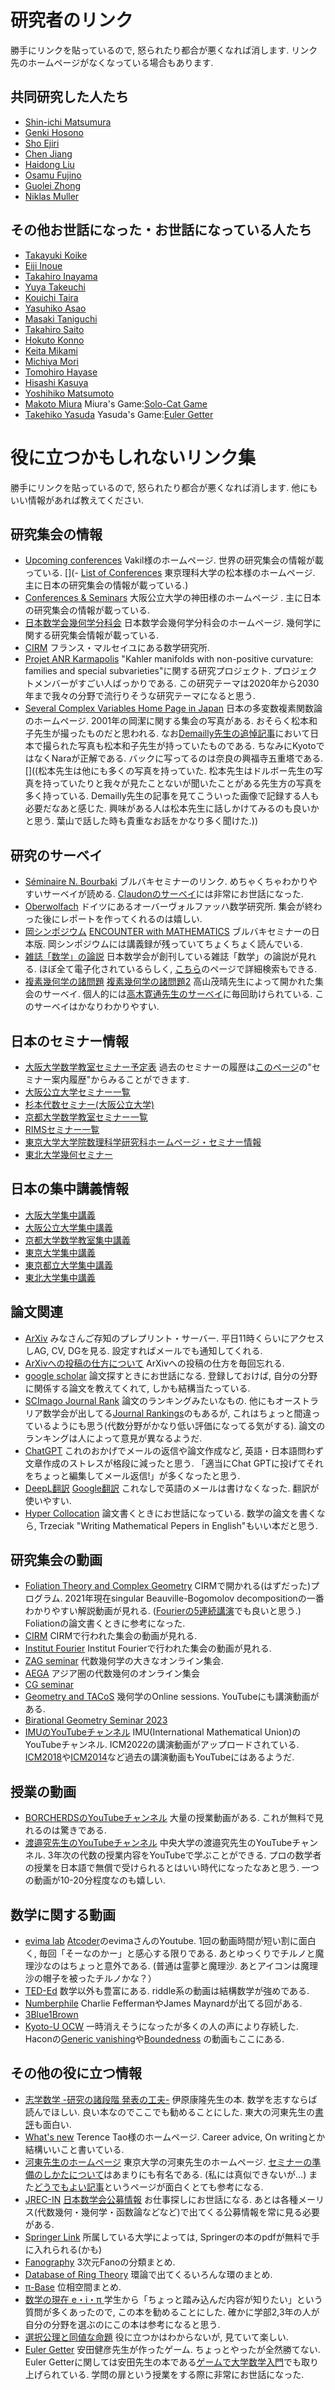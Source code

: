 # **研究者のリンク**
勝手にリンクを貼っているので, 怒られたり都合が悪くなれば消します. 
リンク先のホームページがなくなっている場合もあります. 

## 共同研究した人たち
- [Shin-ichi Matsumura](https://sites.google.com/view/math-matsumura/home)
- [Genki Hosono](https://genki-hosono.github.io/math/)
- [Sho Ejiri](https://researchmap.jp/shoejiri?lang=en)
- [Chen Jiang](https://chenjiangfudan.github.io/home/)
- [Haidong Liu](https://sites.google.com/view/liuhaidong/home?authuser=0)
- [Osamu Fujino](https://www.math.kyoto-u.ac.jp/~fujino/)
- [Guolei Zhong](https://sites.google.com/view/guoleizhongshomepage/research?authuser=0)
- [Niklas Muller](https://www.esaga.uni-due.de/niklas.mueller/)

## その他お世話になった・お世話になっている人たち
- [Takayuki Koike](https://tkoike.com)
- [Eiji Inoue](http://ithems-members.riken.jp/eijinoe/home.html)
- [Takahiro Inayama](https://sites.google.com/view/takahiro-inayama-webpage/home)
- [Yuya Takeuchi](https://sites.google.com/view/yuya-takeuchi-japanese/)
- [Kouichi Taira](https://sites.google.com/view/the-home-page-of-kouichi-taira/home)
- [Yasuhiko Asao](https://sites.google.com/view/yasuhikoasao)
- [Masaki Taniguchi](https://sites.google.com/view/masaki-taniguchis-homepage)
- [Takahiro Saito](https://www.kurims.kyoto-u.ac.jp/~takahiro/)
- [Hokuto Konno](http://ithems-members.riken.jp/konno/eng_index.html)
- [Keita Mikami](http://ithems-members.riken.jp/mikami/)
- [Michiya Mori](https://www.ms.u-tokyo.ac.jp/~mmori/jindex.html)
- [Tomohiro Hayase](https://thayafluss.github.io)
- [Hisashi Kasuya](https://sites.google.com/site/hisashikasuyamath/home)
- [Yoshihiko Matsumoto](http://www4.math.sci.osaka-u.ac.jp/~matsumoto/)
- [Makoto Miura](https://sites.google.com/view/makoto-miura/home)  Miura's Game:[Solo-Cat Game](https://miurror.net/solocat/)
- [Takehiko Yasuda](http://www4.math.sci.osaka-u.ac.jp/~takehikoyasuda/) Yasuda's Game:[Euler Getter](http://www4.math.sci.osaka-u.ac.jp/~takehikoyasuda/EG/)


<!---
ホームページ作ったときに, 研究室317や318にいた人に「リンク貼っていいですか?」って言って許可をもらいました.
 自分の研究室は326だったが, 修士博士時代は大学に遊びに行っていたので, 遊び場の317や318の人と喋ることが多かった. 
 318は一時期トランプと飲み会しかやってなかった部屋である. 作用素環の荒野さんがさまざまな分野の人と仲が良く, その影響もあって318にはいろんな分野の人が遊びに来ていたのである.  今あのメンバーで荒野の会をやればかなり盛り上がる研究集会になると思う. そういえば真言宗大谷派の大谷裕さんが318にいたことに, 大谷さんが卒業してから気づいた. 318飲み会に大谷さんがいたことがあったし, お土産を勝手に食べたのも覚えてる. もうちょいお布施しておけばよかったかなあ...
--->

# **役に立つかもしれないリンク集**
勝手にリンクを貼っているので, 怒られたり都合が悪くなれば消します. 
他にもいい情報があれば教えてください. 


## 研究集会の情報
- [Upcoming conferences](http://math.stanford.edu/~vakil/conferences.html)
Vakil様のホームページ. 世界の研究集会の情報が載っている.
[](- [List of Conferences](http://yuyamatsumoto.com/conf.html)
東京理科大学の松本様のホームページ. 主に日本の研究集会の情報が載っている.)
- [Conferences & Seminars](https://ryokanda.net/conferences.html?lang=ja)
大阪公立大学の神田様のホームページ . 主に日本の研究集会の情報が載っている. 
- [日本数学会幾何学分科会](http://geom.math.se.tmu.ac.jp/modules/piCal/)
日本数学会幾何学分科会のホームページ. 幾何学に関する研究集会情報が載っている.
- [CIRM](https://www.cirm-math.com) フランス・マルセイユにある数学研究所. 
- [Projet ANR Karmapolis](https://karmapolis.pages.math.cnrs.fr/index.html) 
"Kahler manifolds with non-positive curvature: families and special subvarieties"に関する研究プロジェクト. プロジェクトメンバーがすごい人ばっかりである. この研究テーマは2020年から2030年まで我々の分野で流行りそうな研究テーマになると思う. 
- [Several Complex Variables Home Page in Japan](https://sites.google.com/site/scvgroupjapan/) 日本の多変数複素関数論のホームページ. 2001年の岡潔に関する集会の写真がある. おそらく松本和子先生が撮ったものだと思われる. なお[Demailly先生の追悼記事](https://ydeng.perso.math.cnrs.fr/Demailly.pdf)において日本で撮られた写真も松本和子先生が持っていたものである. ちなみにKyotoではなくNaraが正解である. バックに写ってるのは奈良の興福寺五重塔である. 
[]((松本先生は他にも多くの写真を持っていた. 松本先生はドルボー先生の写真を持っていたりと我々が見たことないが聞いたことがある先生方の写真を多く持っている. Demailly先生の記事を見てこういった画像で記録する人も必要だなあと感じた. 興味がある人は松本先生に話しかけてみるのも良いかと思う. 葉山で話した時も貴重なお話をかなり多く聞けた.))

## 研究のサーベイ
- [Séminaire N. Bourbaki](https://www.bourbaki.fr)
ブルバキセミナーのリンク. めちゃくちゃわかりやすいサーベイが読める. [Claudonのサーベイ](https://arxiv.org/pdf/1603.09568.pdf)には非常にお世話になった.
- [Oberwolfach](https://www.mfo.de) ドイツにあるオーバーヴォルファッハ数学研究所. 集会が終わった後にレポートを作ってくれるのは嬉しい. 
- [岡シンポジウム](http://www.nara-wu.ac.jp/omi/oka_symposium.html) [ENCOUNTER with MATHEMATICS](https://www.math.chuo-u.ac.jp/ENCwMATH/)
ブルバキセミナーの日本版. 岡シンポジウムには講義録が残っていてちょくちょく読んでいる.
- [雑誌「数学」の論説](https://mathsoc.jp/publication/dbase/sugaku/index.html)
日本数学会が創刊している雑誌「数学」の論説が見れる. ほぼ全て電子化されているらしく, [こちら](https://www.jstage.jst.go.jp/browse/sugaku/list/-char/ja)のページで詳細検索もできる. 
- [複素幾何学の諸問題](https://repository.kulib.kyoto-u.ac.jp/dspace/handle/2433/170380) [複素幾何学の諸問題2](https://repository.kulib.kyoto-u.ac.jp/dspace/handle/2433/268311)
高山茂晴先生によって開かれた集会のサーベイ. 個人的には[高木寛通先生のサーベイ](https://repository.kulib.kyoto-u.ac.jp/dspace/handle/2433/170575)に毎回助けられている. このサーベイはかなりわかりやすい. 

## 日本のセミナー情報
- [大阪大学数学教室セミナー予定表](http://www4.math.sci.osaka-u.ac.jp/sembbs2/announce.cgi) 過去のセミナーの履歴は[このページ](http://www.math.sci.osaka-u.ac.jp/seminar/)の"セミナー案内履歴"からみることができます.
- [大阪公立大学セミナー一覧](https://www.omu.ac.jp/orp/ocami/activities/seminars/)
- [杉本代数セミナー(大阪公立大学)](https://sites.google.com/view/sugimoto-algebra-seminar/home)
- [京都大学数学教室セミナー一覧](https://www.math.kyoto-u.ac.jp/ja/event/seminar)
- [RIMSセミナー一覧](https://www.kurims.kyoto-u.ac.jp/ja/seminar-02.html)
- [東京大学大学院数理科学研究科ホームページ・セミナー情報](https://www.ms.u-tokyo.ac.jp/index-j.html)
- [東北大学幾何セミナー](https://sites.google.com/site/aobageometry/tohoku-university-geometry-group)


## 日本の集中講義情報
- [大阪大学集中講義](http://www.math.sci.osaka-u.ac.jp/seminar/)
- [大阪公立大学集中講義](https://www.omu.ac.jp/sci/math/education/intensive-courses/)
- [京都大学数学教室集中講義](https://www.math.kyoto-u.ac.jp/ja/event/lecture)
- [東京大学集中講義](https://www.ms.u-tokyo.ac.jp/kyoumu/jikanwari_shucho.html)
- [東京都立大学集中講義](https://math.fpark.tmu.ac.jp/curriculum/shuchu23.html)
- [東北大学集中講義](http://www.math.tohoku.ac.jp/research/intensive.html)

## 論文関連
- [ArXiv](https://arxiv.org) 
みなさんご存知のプレプリント・サーバー. 平日11時くらいにアクセスしAG, CV, DGを見る. 設定すればメールでも通知してくれる.
- [ArXivへの投稿の仕方について](http://www.math.tsukuba.ac.jp/~tasaki/tool/arxiv.html)
ArXivへの投稿の仕方を毎回忘れる.
- [google scholar](https://scholar.google.co.jp)
論文探すときにお世話になる. 登録しておけば, 自分の分野に関係する論文を教えてくれて, しかも結構当たっている.
- [SCImago Journal Rank](https://www.scimagojr.com/journalrank.php?category=2601)
論文のランキングみたいなもの. 他にもオーストラリア数学会が出してる[Journal Rankings](https://www.austms.org.au/Rankings/AustMS_final_ranked.html)のもあるが, これはちょっと間違っているようにも思う(代数分野がかなり低い評価になってる気がする). 論文のランキングは人によって意見が異なるようだ.
- [ChatGPT](https://chat.openai.com/auth/login) これのおかげでメールの返信や論文作成など, 英語・日本語問わず文章作成のストレスが格段に減ったと思う. 「適当にChat GPTに投げてそれをちょっと編集してメール返信!」が多くなったと思う. 
- [DeepL翻訳](https://www.deepl.com/ja/translator) [Google翻訳](https://translate.google.co.jp/?hl=ja) これなしで英語のメールは書けなくなった. 翻訳が使いやすい.
- [Hyper Collocation](https://hypcol.marutank.net/ja/)
論文書くときにお世話になっている. 数学の論文を書くなら, Trzeciak "Writing Mathematical Pepers in English"もいい本だと思う. 


## 研究集会の動画
- [Foliation Theory and Complex Geometry](https://www.chairejeanmorlet.com/2020-1-pereira-rousseau.html)
CIRMで開かれる(はずだった)プログラム. 2021年現在singular Beauville-Bogomolov decompositionの一番わかりやすい解説動画が見れる. ([Fourierの5連続講演](https://www.youtube.com/playlist?list=PL0E0n75oNCDk5tuV-t2_K56sEfLd0Od8H)でも良いと思う.) Foliationの論文書くときに参考になった.
- [CIRM](https://www.youtube.com/channel/UCFqg88K7NWY2xjWB6CeRyAw)
CIRMで行われた集会の動画が見れる. 
- [Institut Fourier](https://www.youtube.com/channel/UCf75JOnCeY9uFajrDw1g4-w) 
Institut Fourierで行われた集会の動画が見れる. 
- [ZAG seminar](https://www.maths.ed.ac.uk/cheltsov/zag/) 
代数幾何学の大きなオンライン集会. 
- [AEGA](https://sites.google.com/ncts.ntu.edu.tw/agea-seminar) 
アジア圏の代数幾何のオンライン集会
- [CG seminar](https://sites.google.com/view/cgseminar/homepage)
- [Geometry and TACoS](http://events.dimai.unifi.it/tacos/) 
幾何学のOnline sessions. YouTubeにも講演動画がある.
- [Birational Geometry Seminar 2023](https://www.math.ucla.edu/~jmoraga/BGS2023)
- [IMUのYouTubeチャンネル](https://www.youtube.com/c/InternationalMathematicalUnion) 
IMU(International Mathematical Union)のYouTubeチャンネル. ICM2022の講演動画がアップロードされている. 
[ICM2018](https://www.youtube.com/c/RioICM2018/videos)や[ICM2014](https://www.youtube.com/user/ICM2014SEOUL/videos)など過去の講演動画もYouTubeにはあるようだ.

## 授業の動画
- [BORCHERDSのYouTubeチャンネル](https://www.youtube.com/channel/UCIyDqfi_cbkp-RU20aBF-MQ)
大量の授業動画がある. これが無料で見れるのは驚きである.
- [渡邉究先生のYouTubeチャンネル](https://www.youtube.com/channel/UCRcK-UYSCi8uk5SQChka7hA) 中央大学の渡邉究先生のYouTubeチャンネル. 3年次の代数の授業内容をYouTubeで学ぶことができる. プロの数学者の授業を日本語で無償で受けられるとはいい時代になったなあと思う. 一つの動画が10-20分程度なのも嬉しい. 

## 数学に関する動画
- [evima lab](https://www.youtube.com/c/evimalab) [Atcoder](https://atcoder.jp)のevimaさんのYoutube. 1回の動画時間が短い割に面白く, 毎回「そーなのかー」と感心する限りである. あとゆっくりでチルノと魔理沙なのはちょっと意外である. (普通は霊夢と魔理沙. あとアイコンは魔理沙の帽子を被ったチルノかな？）
- [TED-Ed](https://www.youtube.com/user/TEDEducation?app=desktop&hl=ja&client=mv-google&gl=JP) 数学以外も豊富にある. riddle系の動画は結構数学が強めである. 
- [Numberphile](https://www.youtube.com/@numberphile) Charlie FeffermanやJames Maynardが出てる回がある. 
- [3Blue1Brown](https://www.youtube.com/c/3blue1brown)
- [Kyoto-U OCW](https://www.youtube.com/channel/UCR6RTNmSsSe0gpbiz9wlcCA) 一時消えそうになったが多くの人の声により存続した. Haconの[Generic vanishing](https://www.youtube.com/watch?v=wkeBot5XcUg&list=PL6YRiWyfIQWp81KGy7XWcIJMwmlmnyw52)や[Boundedness](https://www.youtube.com/watch?v=2kUFPZohOYU)
の動画もここにある. 

## その他の役に立つ情報
- [志学数学 -研究の諸段階 発表の工夫-](https://www.amazon.co.jp/志学数学-研究の諸段階-発表の工夫-シュプリンガー数学クラブ-伊原/dp/4621061593) 伊原康隆先生の本. 数学を志すならば読んでほしい. 良い本なのでここでも勧めることにした. 東大の河東先生の[書評](https://mathsoc.jp/publication/tushin/1004/kawahigashi.pdf)も面白い. 
- [What's new](https://terrytao.wordpress.com)
Terence Tao様のホームページ. Career advice, On writingとか結構いいこと書いている.
- [河東先生のホームページ](https://www.ms.u-tokyo.ac.jp/~yasuyuki/index.html)
東京大学の河東先生のホームページ. [セミナーの準備のしかたについて](https://www.ms.u-tokyo.ac.jp/~yasuyuki/sem.htm)はあまりにも有名である. (私には真似できないが...) また[どうでもよい記事](https://www.ms.u-tokyo.ac.jp/~yasuyuki/misc.htm)というページが面白くとても参考になる.
- [JREC-IN](https://jrecin.jst.go.jp/seek/SeekTop) [日本数学会公募情報](https://www.mathsoc.jp/office/kobo/)
お仕事探しにお世話になる. あとは各種メーリス(代数幾何・幾何学・函数論などなど)で出てくる公募情報を常に見る必要がある. 
- [Springer Link](https://link.springer.com)
所属している大学によっては, Springerの本のpdfが無料で手に入れられる(かも)
- [Fanography](https://www.fanography.info)
3次元Fanoの分類まとめ. 
- [Database of Ring Theory](https://ringtheory.herokuapp.com)
環論で出てくるいろんな環のまとめ.
- [π-Base](https://topology.jdabbs.com)
位相空間まとめ.
- [数学の現在 e・i・π ](https://www.utp.or.jp/book/b307189.html) 学生から「ちょっと踏み込んだ内容が知りたい」という質問が多くあったので, この本を勧めることにした. 確かに学部2,3年の人が自分の分野を選ぶのにこの本は参考になると思う. []((思い通りにいかなかった私が言うのもなんだかなあとは思うが...))
- [選択公理と同値な命題](http://alg-d.com/math/ac/) 役に立つかはわからないが, 見ていて楽しい.
- [Euler Getter](http://www4.math.sci.osaka-u.ac.jp/~takehikoyasuda/jp/EG/) 安田健彦先生が作ったゲーム. ちょっとやったが全然勝てない. Euler Getterに関しては安田先生の本である[ゲームで大学数学入門](https://www.amazon.co.jp/ゲームで大学数学入門-スプラウトからオイラー-ゲッターまで-安田-健彦/dp/4320113446)でも取り上げられている. 学問の扉という授業をする際に非常にお世話になった. 


